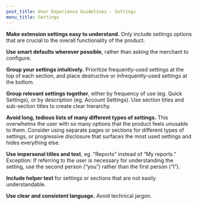 ```yaml
---
post_title: User Experience Guidelines - Settings
menu_title: Settings
---
```


**Make extension settings easy to understand.** Only include settings options that are crucial to the overall functionality of the product.

**Use smart defaults wherever possible**, rather than asking the merchant to configure.

**Group your settings intuitively.** Prioritize frequently-used settings at the top of each section, and place destructive or infrequently-used settings at the bottom.

**Group relevant settings together**, either by frequency of use (eg. Quick Settings), or by description (eg. Account Settings). Use section titles and sub-section titles to create clear hierarchy.

**Avoid long, tedious lists of many different types of settings.** This overwhelms the user with so many options that the product feels unusable to them. Consider using separate pages or sections for different types of settings, or progressive disclosure that surfaces the most used settings and hides everything else.

**Use impersonal titles and text**, eg. “Reports” instead of “My reports.” Exception: If referring to the user is necessary for understanding the setting, use the second person (“you”) rather than the first person (“I”).

**Include helper text** for settings or sections that are not easily understandable.

**Use clear and consistent language.** Avoid technical jargon.